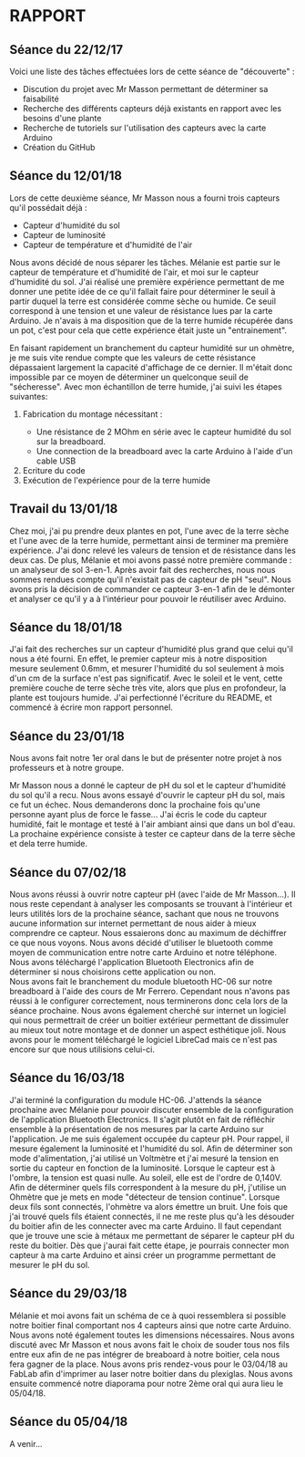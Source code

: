 <h1>RAPPORT</h1>

<h2>Séance du 22/12/17</h2>

Voici une liste des tâches effectuées lors de cette séance de "découverte" : 
<ul>
<li>Discution du projet avec Mr Masson permettant de déterminer sa faisabilité</li>
<li>Recherche des différents capteurs déjà existants en rapport avec les besoins d'une plante</li>
<li>Recherche de tutoriels sur l'utilisation des capteurs avec la carte Arduino</li>
<li>Création du GitHub</li>
</ul>

<h2>Séance du 12/01/18</h2>
Lors de cette deuxième séance, Mr Masson nous a fourni trois capteurs qu'il possédait déjà : 
<ul>
<li>Capteur d'humidité du sol</li>
<li>Capteur de luminosité</li>
<li>Capteur de température et d'humidité de l'air</li>
</ul>

Nous avons décidé de nous séparer les tâches. Mélanie est partie sur le capteur de température et d'humidité de l'air, et moi sur le capteur d'humidité du sol. 
J'ai réalisé une première expérience permettant de me donner une petite idée de ce qu'il fallait faire pour déterminer le seuil à partir duquel la terre est considérée comme sèche ou humide. Ce seuil correspond à une tension et une valeur de résistance lues par la carte Arduino.
Je n'avais à ma disposition que de la terre humide récupérée dans un pot, c'est pour cela que cette expérience était juste un "entrainement".

En faisant rapidement un branchement du capteur humidité sur un ohmètre, je me suis vite rendue compte que les valeurs de cette résistance dépassaient largement la capacité d'affichage de ce dernier. Il m'était donc impossible par ce moyen de déterminer un quelconque seuil de "sécheresse".
Avec mon échantillon de terre humide, j'ai suivi les étapes suivantes:  
<ol>
<li>Fabrication du montage nécessitant :</li>
<ul>
<li>Une résistance de 2 MOhm en série avec le capteur humidité du sol sur la breadboard.</li>
<li>Une connection de la breadboard avec la carte Arduino à l'aide d'un cable USB</li>
</ul>
<li>Ecriture du code</li>
<li>Exécution de l'expérience pour de la terre humide</li>
</ol>

<h2>Travail du 13/01/18</h2>

Chez moi, j'ai pu prendre deux plantes en pot, l'une avec de la terre sèche et l'une avec de la terre humide, permettant ainsi de terminer ma première expérience. 
J'ai donc relevé les valeurs de tension et de résistance dans les deux cas. 
De plus, Mélanie et moi avons passé notre première commande : un analyseur de sol 3-en-1.
Après avoir fait des recherches, nous nous sommes rendues compte qu'il n'existait pas de capteur de pH "seul". Nous avons pris la décision de commander ce capteur 3-en-1 afin de le démonter et analyser ce qu'il y a à l'intérieur pour pouvoir le réutiliser avec Arduino.


<h2>Séance du 18/01/18</h2>

J'ai fait des recherches sur un capteur d'humidité plus grand que celui qu'il nous a été fourni. En effet, le premier capteur mis à notre disposition mesure seulement 0.6mm, et mesurer l'humidité du sol seulement à mois d'un cm de la surface n'est pas significatif. Avec le soleil et le vent, cette première couche de terre sèche très vite, alors que plus en profondeur, la plante est toujours humide.
J'ai perfectionné l'écriture du README, et commencé à écrire mon rapport personnel.

<h2>Séance du 23/01/18</h2>

Nous avons fait notre 1er oral dans le but de présenter notre projet à nos professeurs et à notre groupe. 

Mr Masson nous a donné le capteur de pH du sol et le capteur d'humidité du sol qu'il a recu. 
Nous avons essayé d'ouvrir le capteur pH du sol, mais ce fut un échec. Nous demanderons donc la prochaine fois qu'une personne ayant plus de force le fasse...
J'ai écris le code du capteur humidité, fait le montage et testé à l'air ambiant ainsi que dans un bol d'eau. 
La prochaine expérience consiste à tester ce capteur dans de la terre sèche et dela terre humide. 

<h2>Séance du 07/02/18</h2>

Nous avons réussi à ouvrir notre capteur pH (avec l'aide de Mr Masson...). Il nous reste cependant à analyser les composants se trouvant à l'intérieur et leurs utilités lors de la prochaine séance, sachant que nous ne trouvons aucune information sur internet permettant de nous aider à mieux comprendre ce capteur. Nous essaierons donc au maximum de déchiffrer ce que nous voyons. 
Nous avons décidé d'utiliser le bluetooth comme moyen de communication entre notre carte Arduino et notre téléphone. Nous avons téléchargé l'application Bluetooth Electronics afin de déterminer si nous choisirons cette application ou non.  
Nous avons fait le branchement du module bluetooth HC-06 sur notre breadboard à l'aide des cours de Mr Ferrero. Cependant nous n'avons pas réussi à le configurer correctement, nous terminerons donc cela lors de la séance prochaine. 
Nous avons également cherché sur internet un logiciel qui nous permettrait de créer un boitier extérieur permettant de dissimuler au mieux tout notre montage et de donner un aspect esthétique joli. Nous avons pour le moment téléchargé le logiciel LibreCad mais ce n'est pas encore sur que nous utilisions celui-ci. 

<h2>Séance du 16/03/18</h2>

J'ai terminé la configuration du module HC-06. 
J'attends la séance prochaine avec Mélanie pour pouvoir discuter ensemble de la configuration de l'application Bluetooth Electronics. Il s'agit plutôt en fait de réfléchir ensemble à la présentation de nos mesures par la carte Arduino sur l'application. 
Je me suis également occupée du capteur pH. Pour rappel, il mesure également la luminosité et l'humidité du sol.
Afin de déterminer son mode d'alimentation, j'ai utilisé un Voltmètre et j'ai mesuré la tension en sortie du capteur en fonction de la luminosité. Lorsque le capteur est à l'ombre, la tension est quasi nulle. Au soleil, elle est de l'ordre de 0,140V. 
Afin de déterminer quels fils correspondent à la mesure du pH, j'utilise un Ohmètre que je mets en mode "détecteur de tension continue". Lorsque deux fils sont connectés, l'ohmètre va alors émettre un bruit. Une fois que j'ai trouvé quels fils étaient connectés, il ne me reste plus qu'à les désouder du boitier afin de les connecter avec ma carte Arduino. Il faut cependant que je trouve une scie à métaux me permettant de séparer le capteur pH du reste du boitier. Dès que j'aurai fait cette étape, je pourrais connecter mon capteur à ma carte Arduino et ainsi créer un programme permettant de mesurer le pH du sol. 

<h2>Séance du 29/03/18</h2>

Mélanie et moi avons fait un schéma de ce à quoi ressemblera si possible notre boitier final comportant nos 4 capteurs ainsi que notre carte Arduino. Nous avons noté également toutes les dimensions nécessaires. 
Nous avons discuté avec Mr Masson et nous avons fait le choix de souder tous nos fils entre eux afin de ne pas intégrer de breaboard à notre boitier, cela nous fera gagner de la place. 
Nous avons pris rendez-vous pour le 03/04/18 au FabLab afin d'imprimer au laser notre boitier dans du plexiglas. 
Nous avons ensuite commencé notre diaporama pour notre 2ème oral qui aura lieu le 05/04/18. 

<h2>Séance du 05/04/18</h2>

A venir...



